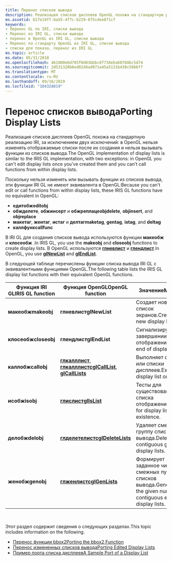 ```yaml
---
title: Перенос списков вывода
description: Реализация списков дисплеев OpenGL похожа на стандартную реализацию IRI, но два исключения в OpenGL не позволяют изменять списки вывода после их создания и не могут вызывать функции из списков вывода.
ms.assetid: 617e19ff-6a55-4f7c-b229-075cdee8f1cf
keywords:
- Перенос GL по IRI, списки вывода
- Перенос из IRI GL, списки вывода
- перенос в OpenGL из IRI GL, списки вывода
- Перенос по стандарту OpenGL из IRI GL, списки вывода
- списки для показа, перенос из IRI GL
ms.topic: article
ms.date: 05/31/2018
ms.openlocfilehash: 461000e6d785f0d03bbbc8f738eba60768bc5d74
ms.sourcegitcommit: 2d531328b6ed82d4ad971a45a5131b430c5866f7
ms.translationtype: MT
ms.contentlocale: ru-RU
ms.lasthandoff: 09/16/2019
ms.locfileid: "104328819"
---
```

# <a name="porting-display-lists"></a><span data-ttu-id="a19dd-108">Перенос списков вывода</span><span class="sxs-lookup"><span data-stu-id="a19dd-108">Porting Display Lists</span></span>

<span data-ttu-id="a19dd-109">Реализация списков дисплеев OpenGL похожа на стандартную реализацию IRI, за исключением двух исключений: в OpenGL нельзя изменять отображаемые списки после их создания и нельзя вызывать функции из списков вывода.</span><span class="sxs-lookup"><span data-stu-id="a19dd-109">The OpenGL implementation of display lists is similar to the IRIS GL implementation, with two exceptions: in OpenGL you can't edit display lists once you've created them and you can't call functions from within display lists.</span></span>

<span data-ttu-id="a19dd-110">Поскольку нельзя изменять или вызывать функции из списков вывода, эти функции IRI GL не имеют эквивалента в OpenGL:</span><span class="sxs-lookup"><span data-stu-id="a19dd-110">Because you can't edit or call functions from within display lists, these IRIS GL functions have no equivalent in OpenGL:</span></span>

-   <span data-ttu-id="a19dd-111">**едитобж**</span><span class="sxs-lookup"><span data-stu-id="a19dd-111">**editobj**</span></span>
-   <span data-ttu-id="a19dd-112">**обжделете**, **обжинсерт** и **обжреплаце**</span><span class="sxs-lookup"><span data-stu-id="a19dd-112">**objdelete**, **objinsert**, and **objreplace**</span></span>
-   <span data-ttu-id="a19dd-113">**макетаг**, **жентаг**, **истаг** и **делтаг**</span><span class="sxs-lookup"><span data-stu-id="a19dd-113">**maketag**, **gentag**, **istag**, and **deltag**</span></span>
-   <span data-ttu-id="a19dd-114">**каллфунк**</span><span class="sxs-lookup"><span data-stu-id="a19dd-114">**callfunc**</span></span>

<span data-ttu-id="a19dd-115">В IRI GL для создания списков вывода используются функции **макеобж** и **клосеобж** .</span><span class="sxs-lookup"><span data-stu-id="a19dd-115">In IRIS GL, you use the **makeobj** and **closeobj** functions to create display lists.</span></span> <span data-ttu-id="a19dd-116">В OpenGL используются [**глневлист**](glnewlist.md) и [**глендлист**](glendlist.md).</span><span class="sxs-lookup"><span data-stu-id="a19dd-116">In OpenGL, you use [**glNewList**](glnewlist.md) and [**glEndList**](glendlist.md).</span></span>

<span data-ttu-id="a19dd-117">В следующей таблице перечислены функции списка вывода IRI GL с эквивалентными функциями OpenGL.</span><span class="sxs-lookup"><span data-stu-id="a19dd-117">The following table lists the IRIS GL display list functions with their equivalent OpenGL functions.</span></span>



| <span data-ttu-id="a19dd-118">Функция IRI GL</span><span class="sxs-lookup"><span data-stu-id="a19dd-118">IRIS GL function</span></span> | <span data-ttu-id="a19dd-119">Функция OpenGL</span><span class="sxs-lookup"><span data-stu-id="a19dd-119">OpenGL function</span></span>                                                      | <span data-ttu-id="a19dd-120">Значение</span><span class="sxs-lookup"><span data-stu-id="a19dd-120">Meaning</span></span>                                                       |
|------------------|----------------------------------------------------------------------|---------------------------------------------------------------|
| <span data-ttu-id="a19dd-121">**макеобж**</span><span class="sxs-lookup"><span data-stu-id="a19dd-121">**makeobj**</span></span>      | <span data-ttu-id="a19dd-122">**глневлист**</span><span class="sxs-lookup"><span data-stu-id="a19dd-122">**glNewList**</span></span>                                                        | <span data-ttu-id="a19dd-123">Создает новый список экранов.</span><span class="sxs-lookup"><span data-stu-id="a19dd-123">Creates a new display list.</span></span>                                   |
| <span data-ttu-id="a19dd-124">**клосеобж**</span><span class="sxs-lookup"><span data-stu-id="a19dd-124">**closeobj**</span></span>     | <span data-ttu-id="a19dd-125">**глендлист**</span><span class="sxs-lookup"><span data-stu-id="a19dd-125">**glEndList**</span></span>                                                        | <span data-ttu-id="a19dd-126">Сигнализирует о завершении списка отображений.</span><span class="sxs-lookup"><span data-stu-id="a19dd-126">Signals end of display list.</span></span>                                  |
| <span data-ttu-id="a19dd-127">**каллобж**</span><span class="sxs-lookup"><span data-stu-id="a19dd-127">**callobj**</span></span>      | <span data-ttu-id="a19dd-128">[**глкалллист**](glcalllist.md), [ **глкалллистс**](glcalllists.md)</span><span class="sxs-lookup"><span data-stu-id="a19dd-128">[**glCallList**](glcalllist.md), [**glCallLists**](glcalllists.md)</span></span> | <span data-ttu-id="a19dd-129">Выполняет список или списки дисплеев.</span><span class="sxs-lookup"><span data-stu-id="a19dd-129">Executes display list or lists.</span></span>                               |
| <span data-ttu-id="a19dd-130">**исобж**</span><span class="sxs-lookup"><span data-stu-id="a19dd-130">**isobj**</span></span>        | [<span data-ttu-id="a19dd-131">**глислист**</span><span class="sxs-lookup"><span data-stu-id="a19dd-131">**glIsList**</span></span>](glislist.md)                                         | <span data-ttu-id="a19dd-132">Тесты для существования списка отображений.</span><span class="sxs-lookup"><span data-stu-id="a19dd-132">Tests for display list existence.</span></span>                             |
| <span data-ttu-id="a19dd-133">**делобж**</span><span class="sxs-lookup"><span data-stu-id="a19dd-133">**delobj**</span></span>       | [<span data-ttu-id="a19dd-134">**глделетелистс**</span><span class="sxs-lookup"><span data-stu-id="a19dd-134">**glDeleteLists**</span></span>](gldeletelists.md)                               | <span data-ttu-id="a19dd-135">Удаляет смежную группу списков вывода.</span><span class="sxs-lookup"><span data-stu-id="a19dd-135">Deletes contiguous group of display lists.</span></span>                    |
| <span data-ttu-id="a19dd-136">**женобж**</span><span class="sxs-lookup"><span data-stu-id="a19dd-136">**genobj**</span></span>       | [<span data-ttu-id="a19dd-137">**глженлистс**</span><span class="sxs-lookup"><span data-stu-id="a19dd-137">**glGenLists**</span></span>](glgenlists.md)                                     | <span data-ttu-id="a19dd-138">Формирует заданное число смежных пустых списков вывода.</span><span class="sxs-lookup"><span data-stu-id="a19dd-138">Generates the given number of contiguous empty display lists.</span></span> |



 

<span data-ttu-id="a19dd-139">Этот раздел содержит сведения о следующих разделах.</span><span class="sxs-lookup"><span data-stu-id="a19dd-139">This topic includes information on the following.</span></span>

-   [<span data-ttu-id="a19dd-140">Перенос функции bbox2</span><span class="sxs-lookup"><span data-stu-id="a19dd-140">Porting the bbox2 Function</span></span>](porting-the-bbox2-function.md)
-   [<span data-ttu-id="a19dd-141">Перенос измененных списков вывода</span><span class="sxs-lookup"><span data-stu-id="a19dd-141">Porting Edited Display Lists</span></span>](porting-edited-display-lists.md)
-   [<span data-ttu-id="a19dd-142">Пример порта списка дисплеев</span><span class="sxs-lookup"><span data-stu-id="a19dd-142">A Sample Port of a Display List</span></span>](a-sample-port-of-a-display-list.md)

 

 




